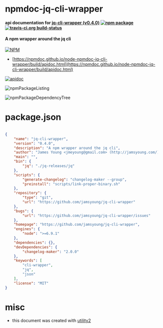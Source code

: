 # npmdoc-jq-cli-wrapper

#### api documentation for  [jq-cli-wrapper (v0.4.0)](https://github.com/jamsyoung/jq-cli-wrapper)  [![npm package](https://img.shields.io/npm/v/npmdoc-jq-cli-wrapper.svg?style=flat-square)](https://www.npmjs.org/package/npmdoc-jq-cli-wrapper) [![travis-ci.org build-status](https://api.travis-ci.org/npmdoc/node-npmdoc-jq-cli-wrapper.svg)](https://travis-ci.org/npmdoc/node-npmdoc-jq-cli-wrapper)

#### A npm wrapper around the jq cli

[![NPM](https://nodei.co/npm/jq-cli-wrapper.png?downloads=true&downloadRank=true&stars=true)](https://www.npmjs.com/package/jq-cli-wrapper)

- [https://npmdoc.github.io/node-npmdoc-jq-cli-wrapper/build/apidoc.html](https://npmdoc.github.io/node-npmdoc-jq-cli-wrapper/build/apidoc.html)

[![apidoc](https://npmdoc.github.io/node-npmdoc-jq-cli-wrapper/build/screenCapture.buildCi.browser.%252Ftmp%252Fbuild%252Fapidoc.html.png)](https://npmdoc.github.io/node-npmdoc-jq-cli-wrapper/build/apidoc.html)

![npmPackageListing](https://npmdoc.github.io/node-npmdoc-jq-cli-wrapper/build/screenCapture.npmPackageListing.svg)

![npmPackageDependencyTree](https://npmdoc.github.io/node-npmdoc-jq-cli-wrapper/build/screenCapture.npmPackageDependencyTree.svg)



# package.json

```json

{
    "name": "jq-cli-wrapper",
    "version": "0.4.0",
    "description": "A npm wrapper around the jq cli",
    "author": "James Young <jmeyoung@gmail.com> (http://jamsyoung.com/)",
    "main": "",
    "bin": {
        "jq": "./jq-releases/jq"
    },
    "scripts": {
        "generate-changelog": "changelog-maker --group",
        "preinstall": "scripts/link-proper-binary.sh"
    },
    "repository": {
        "type": "git",
        "url": "https://github.com/jamsyoung/jq-cli-wrapper"
    },
    "bugs": {
        "url": "https://github.com/jamsyoung/jq-cli-wrapper/issues"
    },
    "homepage": "https://github.com/jamsyoung/jq-cli-wrapper",
    "engines": {
        "node": ">=6.9.1"
    },
    "dependencies": {},
    "devDependencies": {
        "changelog-maker": "2.0.0"
    },
    "keywords": [
        "cli-wrapper",
        "jq",
        "json"
    ],
    "license": "MIT"
}
```



# misc
- this document was created with [utility2](https://github.com/kaizhu256/node-utility2)
